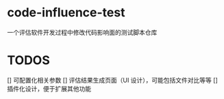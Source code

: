 # code-influence-test

一个评估软件开发过程中修改代码影响面的测试脚本仓库

# TODOS

[] 可配置化相关参数
[] 评估结果生成页面（UI 设计），可能包括文件对比等等
[] 插件化设计，便于扩展其他功能
